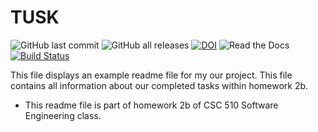 # TUSK 
![GitHub last commit](https://img.shields.io/github/last-commit/Neelkanth7/TUSK/lmschell?logo=Github&logoColor=%23ff0000)
![GitHub all releases](https://img.shields.io/github/downloads/Neelkanth7/TUSK/total)
[![DOI](https://zenodo.org/badge/401494586.svg)](https://zenodo.org/badge/latestdoi/401494586)
![Read the Docs](https://img.shields.io/readthedocs/code)
[![Build Status](https://app.travis-ci.com/lorenzs2908/hello-github-actions.svg?branch=main)](https://app.travis-ci.com/lorenzs2908/hello-github-actions)

This file displays an example readme file for my our project.
This file contains all information about our completed tasks within homework 2b.

* This readme file is part of homework 2b of CSC 510 Software Engineering class.
